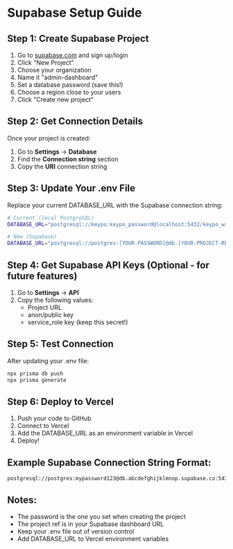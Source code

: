 # Supabase Setup Guide

## Step 1: Create Supabase Project
1. Go to [supabase.com](https://supabase.com) and sign up/login
2. Click "New Project"
3. Choose your organization
4. Name it "admin-dashboard"
5. Set a database password (save this!)
6. Choose a region close to your users
7. Click "Create new project"

## Step 2: Get Connection Details
Once your project is created:
1. Go to **Settings** → **Database**
2. Find the **Connection string** section
3. Copy the **URI** connection string

## Step 3: Update Your .env File
Replace your current DATABASE_URL with the Supabase connection string:

```bash
# Current (local PostgreSQL)
DATABASE_URL="postgresql://keypo:keypo_password@localhost:5432/keypo_wallet?schema=public"

# New (Supabase)
DATABASE_URL="postgresql://postgres:[YOUR-PASSWORD]@db.[YOUR-PROJECT-REF].supabase.co:5432/postgres"
```

## Step 4: Get Supabase API Keys (Optional - for future features)
1. Go to **Settings** → **API**
2. Copy the following values:
   - Project URL
   - anon/public key
   - service_role key (keep this secret!)

## Step 5: Test Connection
After updating your .env file:
```bash
npx prisma db push
npx prisma generate
```

## Step 6: Deploy to Vercel
1. Push your code to GitHub
2. Connect to Vercel
3. Add the DATABASE_URL as an environment variable in Vercel
4. Deploy!

## Example Supabase Connection String Format:
```
postgresql://postgres:mypassword123@db.abcdefghijklmnop.supabase.co:5432/postgres
```

## Notes:
- The password is the one you set when creating the project
- The project ref is in your Supabase dashboard URL
- Keep your .env file out of version control
- Add DATABASE_URL to Vercel environment variables
